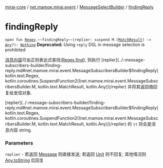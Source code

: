 [mirai-core](../../index.md) / [net.mamoe.mirai.event](../index.md) / [MessageSelectBuilder](index.md) / [findingReply](./finding-reply.md)

# findingReply

`open fun `[`Regex`](https://kotlinlang.org/api/latest/jvm/stdlib/kotlin.text/-regex/index.html)`.~~findingReply~~(replier: suspend M.(`[`MatchResult`](https://kotlinlang.org/api/latest/jvm/stdlib/kotlin.text/-match-result/index.html)`) -> `[`Any`](https://kotlinlang.org/api/latest/jvm/stdlib/kotlin/-any/index.html)`?): `[`Nothing`](https://kotlinlang.org/api/latest/jvm/stdlib/kotlin/-nothing/index.html)
**Deprecated:** Using `reply` DSL in message selection is prohibited

[消息内容](../../net.mamoe.mirai.message.data/-message/content-to-string.md)可由正则表达式查找([Regex.find](https://kotlinlang.org/api/latest/jvm/stdlib/kotlin.text/-regex/find.html)), 则执行 [replier](../-message-subscribers-builder/finding-reply.md#net.mamoe.mirai.event.MessageSubscribersBuilder$findingReply(kotlin.text.Regex, kotlin.coroutines.SuspendFunction2((net.mamoe.mirai.event.MessageSubscribersBuilder.M, kotlin.text.MatchResult, kotlin.Any)))/replier) 并将其返回值回复给发信对象.

[replier](../-message-subscribers-builder/finding-reply.md#net.mamoe.mirai.event.MessageSubscribersBuilder$findingReply(kotlin.text.Regex, kotlin.coroutines.SuspendFunction2((net.mamoe.mirai.event.MessageSubscribersBuilder.M, kotlin.text.MatchResult, kotlin.Any)))/replier) 的 `it` 将会是消息内容 string.

### Parameters

`replier` - 若返回 [Message](../../net.mamoe.mirai.message.data/-message/index.md) 则直接发送; 若返回 [Unit](https://kotlinlang.org/api/latest/jvm/stdlib/kotlin/-unit/index.html) 则不回复; 其他情况则 [Any.toString](https://kotlinlang.org/api/latest/jvm/stdlib/kotlin/-any/to-string.html) 后回复